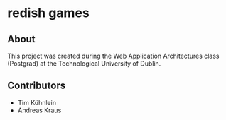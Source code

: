 # redish games

## About
This project was created during the Web Application Architectures class (Postgrad) at the Technological University of Dublin.

## Contributors
- Tim Kühnlein
- Andreas Kraus

